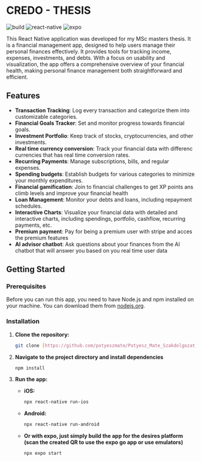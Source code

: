 # CREDO - THESIS

![build](https://img.shields.io/badge/build-passing-brightgreen)
![react-native](https://img.shields.io/badge/react--native-v0.73.2-informational)
![expo](https://img.shields.io/badge/react--native-v50.0.2-informational)


This React Native application was developed for my MSc masters thesis. It is a financial management app, designed to help users manage their personal finances effectively.  It provides tools for tracking income, expenses, investments, and debts. With a focus on usability and visualization, the app offers a comprehensive overview of your financial health, making personal finance management both straightforward and efficient.

## Features

- **Transaction Tracking**: Log every transaction and categorize them into customizable categories.
- **Financial Goals Tracker**: Set and monitor progress towards financial goals.
- **Investment Portfolio**: Keep track of stocks, cryptocurrencies, and other investments.
- **Real time currency conversion**: Track your financial data with differenc currencies that has real time conversion rates.
- **Recurring Payments**: Manage subscriptions, bills, and regular expenses.
- **Spending budgets**:  Establish budgets for various categories to minimize your monthly expenditures.
- **Financial gamification**: Join to financial challenges to get XP points ans climb levels and improve your financial health
- **Loan Management**: Monitor your debts and loans, including repayment schedules.
- **Interactive Charts**: Visualize your financial data with detailed and interactive charts, including spendings, portfolio, cashflow, recurring payments, etc.
- **Premium payment**: Pay for being a premium user with stripe and acces the premium features
- **AI advisor chatbot**: Ask questions about your finances from the AI chatbot that will answer you based on you real time user data


## Getting Started

### Prerequisites

Before you can run this app, you need to have Node.js and npm installed on your machine. You can download them from [nodejs.org](https://nodejs.org/).

### Installation

1. **Clone the repository:**

   ```bash
   git clone [https://github.com/potyeszmate/Potyesz_Mate_Szakdolgozat_Credo.git]

2. **Navigate to the project directory and install dependencies**

   ```bash
   npm install

3. **Run the app:**

   - **iOS:**
     ```bash
     npx react-native run-ios
     ```

   - **Android:**
     ```bash
     npx react-native run-android
     ```

   - **Or with expo, just simply build the app for the desires platform (scan the created QR to use the expo go app or use emulators)**
     ```bash
     npx expo start
     ```



